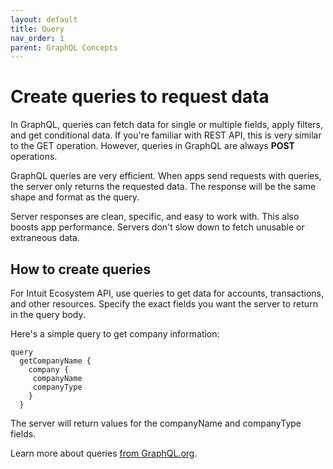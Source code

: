 ```yaml
---
layout: default
title: Query
nav_order: 1
parent: GraphQL Concepts
---
```


# Create queries to request data

In GraphQL, queries can fetch data for single or multiple fields, apply filters, and get conditional data. If you're familiar with REST API, this is very similar to the GET operation. However, queries in GraphQL are always **POST** operations. 

GraphQL queries are very efficient. When apps send requests with queries, the server only returns the requested data. The response will be the same shape and format as the query. 

Server responses are clean, specific, and easy to work with. This also boosts app performance. Servers don't slow down to fetch unusable or extraneous data.

## How to create queries

For Intuit Ecosystem API, use queries to get data for accounts, transactions, and other resources. Specify the exact fields you want the server to return in the query body.
 
Here's a simple query to get company information:

```
query 
  getCompanyName {
    company {
     companyName
     companyType
    }
  }
```
The server will return values for the companyName and companyType fields. 

Learn more about queries [from GraphQL.org](https://graphql.org/learn/queries/). 